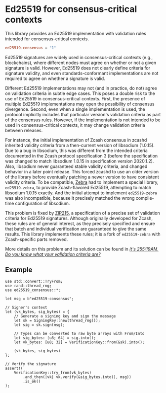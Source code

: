 # Ed25519 for consensus-critical contexts

This library provides an Ed25519 implementation with validation rules intended
for consensus-critical contexts.

```toml
ed25519-consensus = "1"
```

Ed25519 signatures are widely used in consensus-critical contexts (e.g.,
blockchains), where different nodes must agree on whether or not a given
signature is valid.  However, Ed25519 does not clearly define criteria for
signature validity, and even standards-conformant implementations are not
required to agree on whether a signature is valid.

Different Ed25519 implementations may not (and in practice, do not) agree on
validation criteria in subtle edge cases.   This poses a double risk to the use
of Ed25519 in consensus-critical contexts.  First, the presence of multiple
Ed25519 implementations may open the possibility of consensus divergence.
Second, even when a single implementation is used, the protocol implicitly
includes that particular version's validation criteria as part of the consensus
rules.  However, if the implementation is not intended to be used in
consensus-critical contexts, it may change validation criteria between releases.

For instance, the initial implementation of Zcash consensus in zcashd inherited
validity criteria from a then-current version of libsodium (1.0.15). Due to a
bug in libsodium, this was different from the intended criteria documented in
the Zcash protocol specification 3 (before the specification was changed to
match libsodium 1.0.15 in specification version 2020.1.2). Also, libsodium never
guaranteed stable validity criteria, and changed behavior in a later point
release. This forced zcashd to use an older version of the library before
eventually patching a newer version to have consistent validity criteria. To be
compatible, [Zebra] had to implement a special library, `ed25519-zebra`, to
provide Zcash-flavored Ed25519, attempting to match libsodium 1.0.15 exactly.
And the initial attempt to implement `ed25519-zebra` was also incompatible,
because it precisely matched the wrong compile-time configuration of libsodium.

This problem is fixed by [ZIP215], a specification of a precise set of
validation criteria for Ed25519 signatures.  Although originally developed for
Zcash, these rules are of general interest, as they precisely specified and
ensure that batch and individual verification are guaranteed to give the same
results.  This library implements these rules; it is a fork of `ed25519-zebra`
with Zcash-specific parts removed.

More details on this problem and its solution can be found in [*It's 255:19AM.
Do you know what your validation criteria are?*][blog]

## Example

```
use std::convert::TryFrom;
use rand::thread_rng;
use ed25519_consensus::*;

let msg = b"ed25519-consensus";

// Signer's context
let (vk_bytes, sig_bytes) = {
    // Generate a signing key and sign the message
    let sk = SigningKey::new(thread_rng());
    let sig = sk.sign(msg);

    // Types can be converted to raw byte arrays with From/Into
    let sig_bytes: [u8; 64] = sig.into();
    let vk_bytes: [u8; 32] = VerificationKey::from(&sk).into();

    (vk_bytes, sig_bytes)
};

// Verify the signature
assert!(
    VerificationKey::try_from(vk_bytes)
        .and_then(|vk| vk.verify(&sig_bytes.into(), msg))
        .is_ok()
);
```

[zcash_protocol_jssig]: https://zips.z.cash/protocol/protocol.pdf#concretejssig
[RFC8032]: https://tools.ietf.org/html/rfc8032
[zebra]: https://github.com/ZcashFoundation/zebra
[ZIP215]: https://github.com/zcash/zips/blob/master/zip-0215.rst
[blog]: https://hdevalence.ca/blog/2020-10-04-its-25519am